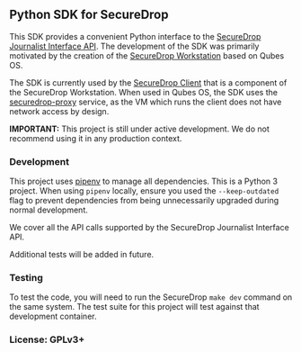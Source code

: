 ## Python SDK for SecureDrop

This SDK provides a convenient Python interface to the [SecureDrop Journalist Interface API](https://docs.securedrop.org/en/latest/development/journalist_api.html). The development of the SDK was primarily motivated by the creation of the [SecureDrop Workstation](https://github.com/freedomofpress/securedrop-workstation) based on Qubes OS.

The SDK is currently used by the [SecureDrop Client](https://github.com/freedomofpress/securedrop-client) that is a component of the SecureDrop Workstation. When used in Qubes OS, the SDK uses the [securedrop-proxy](https://github.com/freedomofpress/securedrop-proxy) service, as the VM which runs the client does not have network access by design.

**IMPORTANT:** This project is still under active development. We do not recommend using it in any production context.

### Development

This project uses [pipenv](https://docs.pipenv.org) to manage all dependencies.
This is a Python 3 project. When using `pipenv` locally, ensure you used the `--keep-outdated` flag to prevent
dependencies from being unnecessarily upgraded during normal development.

We cover all the API calls supported by the SecureDrop Journalist Interface API.

Additional tests will be added in future.

### Testing

To test the code, you will need to run the SecureDrop `make dev` command on the same system. The test suite for
this project will test against that development container.

### License: GPLv3+
